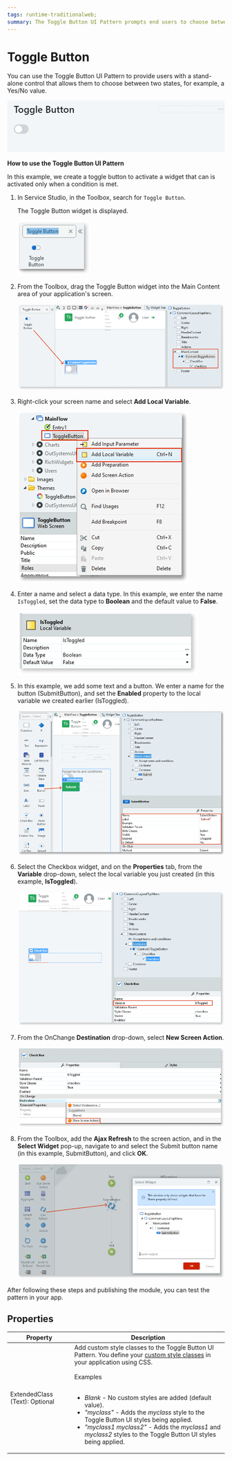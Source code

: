 ```yaml
---
tags: runtime-traditionalweb; 
summary: The Toggle Button UI Pattern prompts end users to choose between two states.
---
```


# Toggle Button

You can use the Toggle Button UI Pattern to provide users with a stand-alone control that allows them to choose between two states, for example, a Yes/No value.

![](<images/togglebutton-2-ss.png>)

**How to use the Toggle Button UI Pattern**

In this example, we create a toggle button to activate a widget that can is activated only when a condition is met.

1. In Service Studio, in the Toolbox, search for `Toggle Button`. 

    The Toggle Button widget is displayed.

    ![](<images/togglebutton-6-ss.png>)

1. From the Toolbox, drag the Toggle Button widget into the Main Content area of your application's screen.

    ![](<images/togglebutton-7-ss.png>)

1. Right-click your screen name and select **Add Local Variable**. 

    ![](<images/togglebutton-8-ss.png>)

1. Enter a name and select a data type. In this example, we enter the name ``IsToggled``, set the data type to **Boolean** and the default value to **False**.

    ![](<images/togglebutton-9-ss.png>)

1. In this example, we add some text and a button. We enter a name for the button (SubmitButton), and set the **Enabled** property to the local variable we created earlier (IsToggled). 

    ![](images/togglebutton-11-ss.png?width=800) 

1. Select the Checkbox widget, and on the **Properties** tab, from the **Variable** drop-down, select the local variable you just created (in this example, **IsToggled**). 

    ![](images/togglebutton-10-ss.png?width=800) 

1. From the OnChange **Destination** drop-down, select **New Screen Action**.

    ![](images/togglebutton-12-ss.png?width=800) 

1. From the Toolbox, add the **Ajax Refresh** to the screen action, and in the **Select Widget** pop-up, navigate to and select the Submit button name (in this example, SubmitButton), and click **OK**.

    ![](images/togglebutton-13-ss.png?width=800) 

After following these steps and publishing the module, you can test the pattern in your app. 

## Properties

| **Property** |  **Description** |
|---|---|
|ExtendedClass (Text): Optional | Add custom style classes to the Toggle Button UI Pattern. You define your [custom style classes](../../look-feel/css.md) in your application using CSS.<br/><br/>Examples<br/><br/><ul><li>_Blank_ - No custom styles are added (default value). </li><li>_"myclass"_ - Adds the _myclass_ style to the Toggle Button UI styles being applied.</li><li>_"myclass1 myclass2"_ - Adds the _myclass1_ and _myclass2_ styles to the Toggle Button UI styles being applied.</li></ul> |


